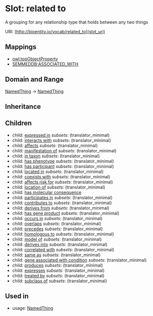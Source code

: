 # Slot: related to


A grouping for any relationship type that holds between any two things

URI: [http://bioentity.io/vocab/related_to](slot_uri)
## Mappings

 * [owl:topObjectProperty](http://purl.obolibrary.org/obo/owl_topObjectProperty)
 * [SEMMEDDB:ASSOCIATED_WITH](http://purl.obolibrary.org/obo/SEMMEDDB_ASSOCIATED_WITH)
## Domain and Range

[NamedThing](NamedThing.md) -> [NamedThing](NamedThing.md)
## Inheritance

## Children

 *  child: [expressed in](expressed_in.md) *subsets*: (translator_minimal)
 *  child: [interacts with](interacts_with.md) *subsets*: (translator_minimal)
 *  child: [affects](affects.md) *subsets*: (translator_minimal)
 *  child: [manifestation of](manifestation_of.md) *subsets*: (translator_minimal)
 *  child: [in taxon](in_taxon.md) *subsets*: (translator_minimal)
 *  child: [has phenotype](has_phenotype.md) *subsets*: (translator_minimal)
 *  child: [has participant](has_participant.md) *subsets*: (translator_minimal)
 *  child: [located in](located_in.md) *subsets*: (translator_minimal)
 *  child: [coexists with](coexists_with.md) *subsets*: (translator_minimal)
 *  child: [affects risk for](affects_risk_for.md) *subsets*: (translator_minimal)
 *  child: [location of](location_of.md) *subsets*: (translator_minimal)
 *  child: [has molecular consequence](has_molecular_consequence.md)
 *  child: [participates in](participates_in.md) *subsets*: (translator_minimal)
 *  child: [contributes to](contributes_to.md) *subsets*: (translator_minimal)
 *  child: [derives from](derives_from.md) *subsets*: (translator_minimal)
 *  child: [has gene product](has_gene_product.md) *subsets*: (translator_minimal)
 *  child: [occurs in](occurs_in.md) *subsets*: (translator_minimal)
 *  child: [overlaps](overlaps.md) *subsets*: (translator_minimal)
 *  child: [precedes](precedes.md) *subsets*: (translator_minimal)
 *  child: [homologous to](homologous_to.md) *subsets*: (translator_minimal)
 *  child: [model of](model_of.md) *subsets*: (translator_minimal)
 *  child: [derives into](derives_into.md) *subsets*: (translator_minimal)
 *  child: [correlated with](correlated_with.md) *subsets*: (translator_minimal)
 *  child: [same as](same_as.md) *subsets*: (translator_minimal)
 *  child: [gene associated with condition](gene_associated_with_condition.md) *subsets*: (translator_minimal)
 *  child: [produces](produces.md) *subsets*: (translator_minimal)
 *  child: [expresses](expresses.md) *subsets*: (translator_minimal)
 *  child: [treated by](treated_by.md) *subsets*: (translator_minimal)
 *  child: [subclass of](subclass_of.md) *subsets*: (translator_minimal)
## Used in

 *  usage: [NamedThing](NamedThing.md)
